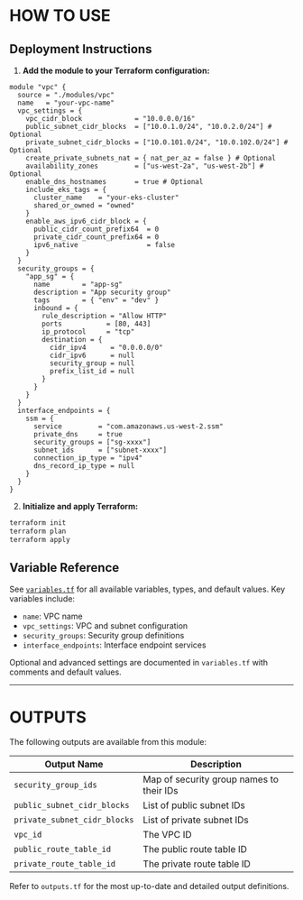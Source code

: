 # HOW TO USE

## Deployment Instructions

1. **Add the module to your Terraform configuration:**

```hcl
module "vpc" {
  source = "./modules/vpc"
  name   = "your-vpc-name"
  vpc_settings = {
    vpc_cidr_block             = "10.0.0.0/16"
    public_subnet_cidr_blocks  = ["10.0.1.0/24", "10.0.2.0/24"] # Optional
    private_subnet_cidr_blocks = ["10.0.101.0/24", "10.0.102.0/24"] # Optional
    create_private_subnets_nat = { nat_per_az = false } # Optional
    availability_zones         = ["us-west-2a", "us-west-2b"] # Optional
    enable_dns_hostnames       = true # Optional
    include_eks_tags = {
      cluster_name    = "your-eks-cluster"
      shared_or_owned = "owned"
    }
    enable_aws_ipv6_cidr_block = {
      public_cidr_count_prefix64  = 0
      private_cidr_count_prefix64 = 0
      ipv6_native                 = false
    }
  }
  security_groups = {
    "app_sg" = {
      name        = "app-sg"
      description = "App security group"
      tags        = { "env" = "dev" }
      inbound = {
        rule_description = "Allow HTTP"
        ports           = [80, 443]
        ip_protocol     = "tcp"
        destination = {
          cidr_ipv4      = "0.0.0.0/0"
          cidr_ipv6      = null
          security_group = null
          prefix_list_id = null
        }
      }
    }
  }
  interface_endpoints = {
    ssm = {
      service         = "com.amazonaws.us-west-2.ssm"
      private_dns     = true
      security_groups = ["sg-xxxx"]
      subnet_ids      = ["subnet-xxxx"]
      connection_ip_type = "ipv4"
      dns_record_ip_type = null
    }
  }
}
```

2. **Initialize and apply Terraform:**

```sh
terraform init
terraform plan
terraform apply
```

## Variable Reference

See [`variables.tf`](./variables.tf) for all available variables, types, and default values. Key variables include:

- `name`: VPC name
- `vpc_settings`: VPC and subnet configuration
- `security_groups`: Security group definitions
- `interface_endpoints`: Interface endpoint services

Optional and advanced settings are documented in `variables.tf` with comments and default values.

---
# OUTPUTS

The following outputs are available from this module:

| Output Name                | Description                                      |
|----------------------------|--------------------------------------------------|
| `security_group_ids`       | Map of security group names to their IDs         |
| `public_subnet_cidr_blocks`| List of public subnet IDs                        |
| `private_subnet_cidr_blocks`| List of private subnet IDs                      |
| `vpc_id`                   | The VPC ID                                       |
| `public_route_table_id`    | The public route table ID                        |
| `private_route_table_id`   | The private route table ID                       |

Refer to `outputs.tf` for the most up-to-date and detailed output definitions.
